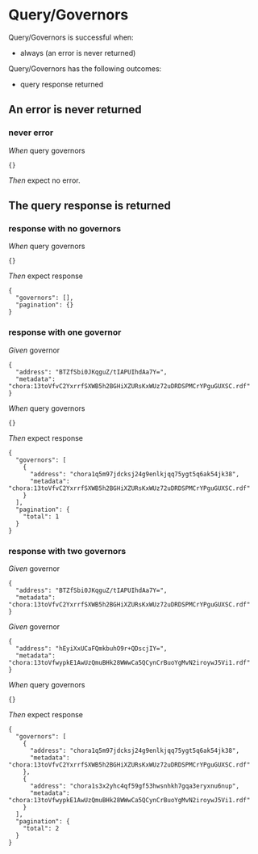 # Query/Governors

Query/Governors is successful when:
  - always (an error is never returned)

  Query/Governors has the following outcomes:
  - query response returned

## An error is never returned

### never error

_When_ query governors

```
{}
```

_Then_ expect no error.

## The query response is returned

### response with no governors

_When_ query governors

```
{}
```

_Then_ expect response

```
{
  "governors": [],
  "pagination": {}
}
```

### response with one governor

_Given_ governor

```
{
  "address": "BTZfSbi0JKqguZ/tIAPUIhdAa7Y=",
  "metadata": "chora:13toVfvC2YxrrfSXWB5h2BGHiXZURsKxWUz72uDRDSPMCrYPguGUXSC.rdf"
}
```

_When_ query governors

```
{}
```

_Then_ expect response

```
{
  "governors": [
    {
      "address": "chora1q5m97jdcksj24g9enlkjqq75ygt5q6ak54jk38",
      "metadata": "chora:13toVfvC2YxrrfSXWB5h2BGHiXZURsKxWUz72uDRDSPMCrYPguGUXSC.rdf"
    }
  ],
  "pagination": {
    "total": 1
  }
}
```

### response with two governors

_Given_ governor

```
{
  "address": "BTZfSbi0JKqguZ/tIAPUIhdAa7Y=",
  "metadata": "chora:13toVfvC2YxrrfSXWB5h2BGHiXZURsKxWUz72uDRDSPMCrYPguGUXSC.rdf"
}
```

_Given_ governor

```
{
  "address": "hEyiXxUCaFQmkbuhO9r+QDscjIY=",
  "metadata": "chora:13toVfwypkE1AwUzQmuBHk28WWwCa5QCynCrBuoYgMvN2iroywJ5Vi1.rdf"
}
```

_When_ query governors

```
{}
```

_Then_ expect response

```
{
  "governors": [
    {
      "address": "chora1q5m97jdcksj24g9enlkjqq75ygt5q6ak54jk38",
      "metadata": "chora:13toVfvC2YxrrfSXWB5h2BGHiXZURsKxWUz72uDRDSPMCrYPguGUXSC.rdf"
    },
    {
      "address": "chora1s3x2yhc4qf59gf53hwsnhkh7gqa3eryxnu6nup",
      "metadata": "chora:13toVfwypkE1AwUzQmuBHk28WWwCa5QCynCrBuoYgMvN2iroywJ5Vi1.rdf"
    }
  ],
  "pagination": {
    "total": 2
  }
}
```
